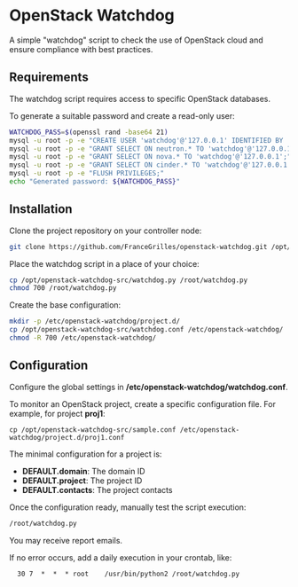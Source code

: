 # OpenStack Watchdog

A simple "watchdog" script to check the use of OpenStack cloud and ensure compliance with best practices.


## Requirements

The watchdog script requires access to specific OpenStack databases.

To generate a suitable password and create a read-only user:
```bash
WATCHDOG_PASS=$(openssl rand -base64 21)
mysql -u root -p -e "CREATE USER 'watchdog'@'127.0.0.1' IDENTIFIED BY '${WATCHDOG_PASS}';"
mysql -u root -p -e "GRANT SELECT ON neutron.* TO 'watchdog'@'127.0.0.1';"
mysql -u root -p -e "GRANT SELECT ON nova.* TO 'watchdog'@'127.0.0.1';"
mysql -u root -p -e "GRANT SELECT ON cinder.* TO 'watchdog'@'127.0.0.1';"
mysql -u root -p -e "FLUSH PRIVILEGES;"
echo "Generated password: ${WATCHDOG_PASS}"
```


## Installation

Clone the project repository on your controller node:
```bash
git clone https://github.com/FranceGrilles/openstack-watchdog.git /opt/openstack-watchdog-src
```

Place the watchdog script in a place of your choice:
```bash
cp /opt/openstack-watchdog-src/watchdog.py /root/watchdog.py
chmod 700 /root/watchdog.py
```

Create the base configuration:
```bash
mkdir -p /etc/openstack-watchdog/project.d/
cp /opt/openstack-watchdog-src/watchdog.conf /etc/openstack-watchdog/
chmod -R 700 /etc/openstack-watchdog/
```


## Configuration

Configure the global settings in **/etc/openstack-watchdog/watchdog.conf**.

To monitor an OpenStack project, create a specific configuration file. For example, for project **proj1**:
```
cp /opt/openstack-watchdog-src/sample.conf /etc/openstack-watchdog/project.d/proj1.conf
```

The minimal configuration for a project is:
 * **DEFAULT.domain**: The domain ID
 * **DEFAULT.project**: The project ID
 * **DEFAULT.contacts**: The project contacts


Once the configuration ready, manually test the script execution:
```bash
/root/watchdog.py
```
You may receive report emails.

If no error occurs, add a daily execution in your crontab, like:
```
  30 7  *  *  * root    /usr/bin/python2 /root/watchdog.py
```
